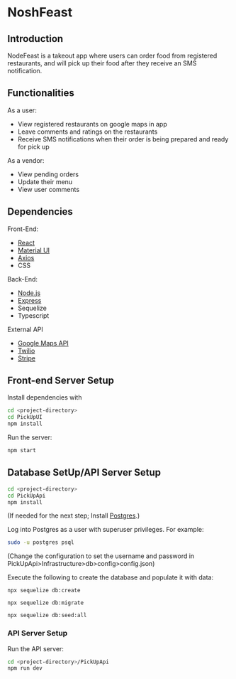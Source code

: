 # NoshFeast

## Introduction

NodeFeast is a takeout app where users can order food from registered restaurants, and will pick up their food after they receive an SMS notification.

## Functionalities

As a user:

- View registered restaurants on google maps in app
- Leave comments and ratings on the restaurants
- Receive SMS notifications when their order is being prepared and ready for pick up

As a vendor:

- View pending orders
- Update their menu
- View user comments

## Dependencies

Front-End:

- [React](https://reactjs.org/)
- [Material UI](https://material-ui.com/)
- [Axios](https://www.npmjs.com/package/axios)
- CSS

Back-End:

- [Node.js](https://nodejs.org)
- [Express](https://expressjs.com)
- Sequelize
- Typescript

External API

- [Google Maps API](https://developers.google.com/maps)
- [Twilio](https://www.twilio.com/)
- [Stripe](https://stripe.com/en-gb-ca)

## **Front-end Server Setup**

Install dependencies with

```sh
cd <project-directory>
cd PickUpUI
npm install
```

Run the server:

```sh
npm start
```

## **Database SetUp/API Server Setup**

```sh
cd <project-directory>
cd PickUpApi
npm install
```

(If needed for the next step; Install [Postgres](https://www.postgresql.org).)

Log into Postgres as a user with superuser privileges. For example:

```sh
sudo -u postgres psql
```

(Change the configuration to set the username and password in PickUpApi>Infrastructure>db>config>config.json)

Execute the following to create the database and populate it with data:

`npx sequelize db:create`

`npx sequelize db:migrate`

`npx sequelize db:seed:all`

### API Server Setup

Run the API server:

```sh
cd <project-directory>/PickUpApi
npm run dev
```
